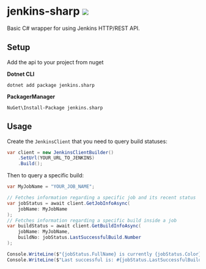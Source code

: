 # jenkins-sharp [![](https://jenkins.jonteohr.xyz/view/NuGet/job/JENKINS.SHARP_TAGS/badge/icon)](https://jenkins.jonteohr.xyz/view/NuGet/job/JENKINS.SHARP_TAGS/)
Basic C# wrapper for using Jenkins HTTP/REST API.

## Setup
Add the api to your project from nuget

**Dotnet CLI**
```
dotnet add package jenkins.sharp
```
**PackagerManager**
```
NuGet\Install-Package jenkins.sharp
```

## Usage
Create the `JenkinsClient` that you need to query build statuses:
```csharp
var client = new JenkinsClientBuilder()
    .SetUrl(YOUR_URL_TO_JENKINS)
    .Build();
```

Then to query a specific build:
```csharp
var MyJobName = "YOUR_JOB_NAME";

// Fetches information regarding a specific job and its recent status
var jobStatus = await client.GetJobInfoAsync(
    jobName: MyJobName
);
// Fetches information regarding a specific build inside a job
var buildStatus = await client.GetBuildInfoAsync(
    jobName: MyJobName,
    buildNo: jobStatus.LastSuccessfulBuild.Number
);

Console.WriteLine($"{jobStatus.FullName} is currently {jobStatus.Color}.");
Console.WriteLine($"Last successful is: #{jobStatus.LastSuccessfulBuild.Number}");
```